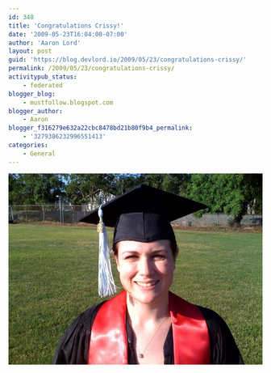 ```yaml
---
id: 348
title: 'Congratulations Crissy!'
date: '2009-05-23T16:04:00-07:00'
author: 'Aaron Lord'
layout: post
guid: 'https://blog.devlord.io/2009/05/23/congratulations-crissy/'
permalink: /2009/05/23/congratulations-crissy/
activitypub_status:
    - federated
blogger_blog:
    - mustfollow.blogspot.com
blogger_author:
    - Aaron
blogger_f316279e632a22cbc8478bd21b80f9b4_permalink:
    - '3279386232996551413'
categories:
    - General
---
```


<p class="mobile-photo"><a href="/assets/img/2011/10/photo-792709.jpg"><img src="/assets/img/2011/10/photo-792709.jpg?w=300" border="0" alt="" /></a></p>